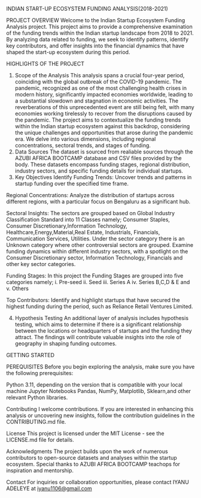 INDIAN START-UP ECOSYSTEM FUNDING ANALYSIS(2018-2021)

PROJECT OVERVIEW
Welcome to the Indian Startup Ecosystem Funding Analysis project. This project aims to provide a comprehensive examination of the funding trends within the Indian startup landscape from 2018 to 2021. By analyzing data related to funding, we seek to identify patterns, identify key contributors, and offer insights into the financial dynamics that have shaped the start-up ecosystem during this period.

HIGHLIGHTS OF THE PROJECT

1. Scope of the Analysis
This analysis spans a crucial four-year period, coinciding with the global outbreak of the COVID-19 pandemic. The pandemic, recognized as one of the most challenging health crises in modern history, significantly impacted economies worldwide, leading to a substantial slowdown and stagnation in economic activities. The reverberations of this unprecedented event are still being felt, with many economies working tirelessly to recover from the disruptions caused by the pandemic. The project aims to contextualize the funding trends within the Indian startup ecosystem against this backdrop, considering the unique challenges and opportunities that arose during the pandemic era. We delve into various dimensions, including regional concentrations, sectoral trends, and stages of funding.
2. Data Sources
The dataset is sourced from realiable sources through the AZUBI AFRICA BOOTCAMP database and CSV files provided by the body. These datasets encompass funding stages, regional distribution, industry sectors, and specific funding details for individual startups.
3. Key Objectives
Identify Funding Trends: Uncover trends and patterns in startup funding over the specified time frame.

Regional Concentrations: Analyze the distribution of startups across different regions, with a particular focus on Bengaluru as a significant hub.

Sectoral Insights: The sectors are grouped based on Global Industry Classification Standard into 11 Classes namely; Consumer Staples, Consumer Discretionary,Information Technology, Healthcare,Energy,Material,Real Estate, Industrials, Financials, Communication Services, Utilities. Under the sector category there is an Unknown category where other  controversial sectors are grouped. Examine funding dynamics within different industry sectors, with a spotlight on the Consumer Discretionary sector, Information Technology, Financials and other key sector categories.

Funding Stages: In this project the Funding Stages are grouped into five categories namely;
i. Pre-seed
ii. Seed
iii. Series A
iv. Series B,C,D & E and 
v. Others


Top Contributors: Identify and highlight startups that have secured the highest funding during the period, such as Reliance Retail Ventures Limited.

4. Hypothesis Testing
An additional layer of analysis includes hypothesis testing, which aims to determine if there is a significant relationship between the locations or headquarters of startups and the funding they attract. The findings will contribute valuable insights into the role of geography in shaping funding outcomes.

GETTING STARTED

PEREQUISITES
Before you begin exploring the analysis, make sure you have the following prerequisites:

Python 3.11, depending on the version that is compatible with your local machine
Jupyter Notebooks
Pandas, NumPy, Matplotlib, Sklearn,and other relevant Python libraries.

Contributing
I welcome contributions.  If you are interested in enhancing this analysis or uncovering new insights, follow the contribution guidelines in the CONTRIBUTING.md file.

License
This project is licensed under the MIT License - see the LICENSE.md file for details.

Acknowledgments
The project builds upon the work of numerous contributors to open-source datasets and analyses within the startup ecosystem.
Special thanks to AZUBI AFRICA BOOTCAMP teachops for inspiration and mentorship.

Contact
For inquiries or collaboration opportunities, please contact IYANU ADELEYE at iyanu1106@gmail.com



